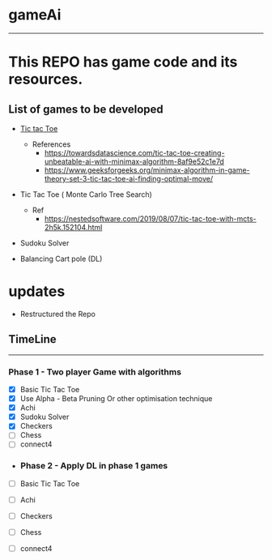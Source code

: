 # gameAi
---
# This REPO has game code and its resources.

## List of games to be developed 
- [Tic tac Toe](TicTacToe_AI.ipynb)
  - References 
    - https://towardsdatascience.com/tic-tac-toe-creating-unbeatable-ai-with-minimax-algorithm-8af9e52c1e7d
    - https://www.geeksforgeeks.org/minimax-algorithm-in-game-theory-set-3-tic-tac-toe-ai-finding-optimal-move/
    
- Tic Tac Toe ( Monte Carlo Tree Search)
  - Ref
    - https://nestedsoftware.com/2019/08/07/tic-tac-toe-with-mcts-2h5k.152104.html
- Sudoku Solver
- Balancing Cart pole (DL)


# updates
  - Restructured the Repo
  
## TimeLine
---
### Phase 1 - Two player Game with algorithms
- [x] Basic Tic Tac Toe
- [x] Use Alpha - Beta Pruning Or other optimisation technique
- [x] Achi
- [x] Sudoku Solver
- [x] Checkers
- [ ] Chess
- [ ] connect4

- ### Phase 2 - Apply DL in phase 1 games
- [ ] Basic Tic Tac Toe
- [ ] Achi
- [ ] Checkers
- [ ] Chess
- [ ] connect4

